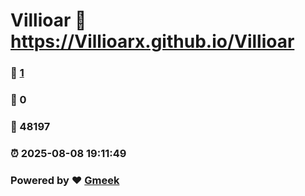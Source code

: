 # Villioar :link: https://Villioarx.github.io/Villioar 
### :page_facing_up: [1](https://Villioarx.github.io/Villioar/tag.html) 
### :speech_balloon: 0 
### :hibiscus: 48197 
### :alarm_clock: 2025-08-08 19:11:49 
### Powered by :heart: [Gmeek](https://github.com/Meekdai/Gmeek)
